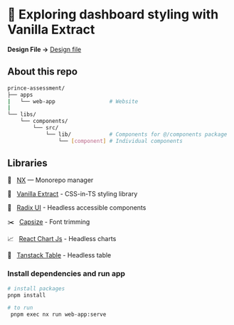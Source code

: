 # 📝 Exploring dashboard styling with Vanilla Extract

**Design File ->** [Design file](https://www.figma.com/file/qVnSyRyvmpCIIimDiRl96y/dashboard-ui-vanilla-extract?type=design&node-id=0-1&mode=design)

## About this repo

```sh
prince-assessment/
├── apps                        
|   └── web-app                 # Website
|
└── libs/
    └── components/
        └── src/
            └── lib/            # Components for @/components package
                └── [component] # Individual components
```

## Libraries

🧰 &nbsp; [NX](https://nx.dev/) — Monorepo manager

🎨 &nbsp; [Vanilla Extract](https://vanilla-extract.style) - CSS-in-TS styling library

🧱 &nbsp; [Radix UI](https://www.radix-ui.com/) - Headless accessible components

✂️ &nbsp; [Capsize](https://seek-oss.github.io/capsize/) - Font trimming

📈 &nbsp; [React Chart Js](https://react-chartjs-2.js.org/) - Headless charts

🏓 &nbsp; [Tanstack Table](https://tanstack.com/table/v8) - Headless table

### Install dependencies and run app

```sh
# install packages
pnpm install

# to run
 pnpm exec nx run web-app:serve
